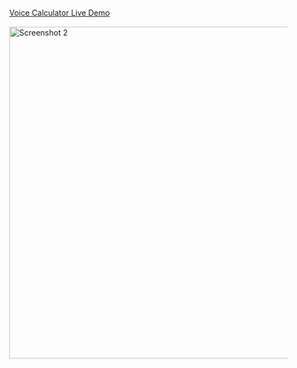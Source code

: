 [Voice Calculator Live Demo](https://voice-calculator.onrender.com/)
<br><br>
 <img src="https://github.com/user-attachments/assets/64214520-4381-4b0c-aa2c-75c0651194c4" alt="Screenshot 2" width="600" />
